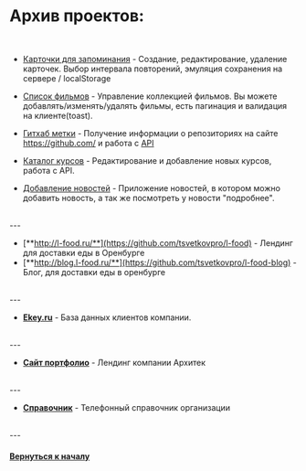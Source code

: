 # Архив проектов:


<br />


- [Карточки для запоминания](https://bitbucket.org/stasok/flashcard-app) - Создание, редактирование, удаление карточек. Выбор интервала повторений, эмуляция сохранения на сервере / localStorage

- [Список фильмов](https://bitbucket.org/stasok/react-movies) - Управление коллекцией фильмов. Вы можете добавлять/изменять/удалять фильмы, есть пагинация и валидация на клиенте(toast).

- [Гитхаб метки](https://bitbucket.org/stasok/react-oauth) - Получение информации о репозиториях на сайте https://github.com/ и работа с [API](https://developer.github.com/v3/)

- [Каталог курсов](https://bitbucket.org/stasok/redux-starter) - Редактирование и добавление новых курсов, работа с API.

- [Добавление новостей](https://bitbucket.org/stasok/react-simple) - Приложение новостей, в котором можно добавить новость, а так же посмотреть у новости "подробнее".


<br />
---
<br />


- [**http://l-food.ru/**](https://github.com/tsvetkovpro/l-food) - Лендинг для доставки еды в Оренбурге
- [**http://blog.l-food.ru/**](https://github.com/tsvetkovpro/l-food-blog) - Блог, для доставки еды в оренбурге


<br />
---
<br />


- [**Ekey.ru**](https://github.com/tsvetkovpro/ekey) - База данных клиентов компании.


<br />
---
<br />


- [**Сайт портфолио**](https://github.com/tsvetkovpro/arch) - Лендинг компании Архитек


<br />
---
<br />


- [**Справочник**](https://github.com/tsvetkovpro/contact-book) - Телефонный справочник организации


<br />
---
<br />


#### [Вернуться к началу](https://github.com/tsvetkovpro/sources)



























